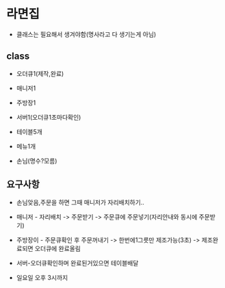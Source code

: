 # 라면집
* 클래스는 필요해서 생겨야함(명사라고 다 생기는게 아님)

## class
* 오더큐1(제작,완료)
* 매니저1
* 주방장1
* 서버1(오더큐1초마다확인)
* 테이블5개

* 메뉴1개
* 손님(명수?모름)

## 요구사항
* 손님앚음,주문을 하면 그때 매니저가 자리배치하기..
* 매니저 - 자리배치 -> 주문받기 -> 주문큐에 주문넣기(자리안내와 동시에 주문받기)
* 주방장이 - 주문큐확인 후 주문꺼내기 -> 한번에1그릇만 제조가능(3초) -> 
           제조완료되면 오더큐에 완료올림
* 서버-오더큐확인하며 완료된거있으면 테이블배달

* 일요일 오후 3시까지